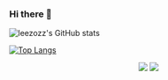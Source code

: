### Hi there 👋

<!--
**leezozz/leezozz** is a ✨ _special_ ✨ repository because its `README.md` (this file) appears on your GitHub profile.

Here are some ideas to get you started:

- 🔭 I’m currently working on ...
- 🌱 I’m currently learning ...
- 👯 I’m looking to collaborate on ...
- 🤔 I’m looking for help with ...
- 💬 Ask me about ...
- 📫 How to reach me: ...
- 😄 Pronouns: ...
- ⚡ Fun fact: ...
-->
<!-- 卡片配置 -->
![leezozz's GitHub stats](https://github-readme-stats.vercel.app/api?username=leezozz&show_icons=true&theme=radical)


<!-- 热门语言    &layout=compact 紧凑风格不行-->
[![Top Langs](https://github-readme-stats.vercel.app/api/top-langs/?username=leezozz)](https://github.com/leezozz/github-readme-stats)



<p align = "center">
  <img src = "https://github-readme-stats.vercel.app/api?username=leezozz&count_private=true&show_icons=true&theme=tokyonight&line_height=27">
  <img src = "https://github-readme-stats.vercel.app/api/top-langs/?username=leezozz&theme=tokyonight">
</p>
